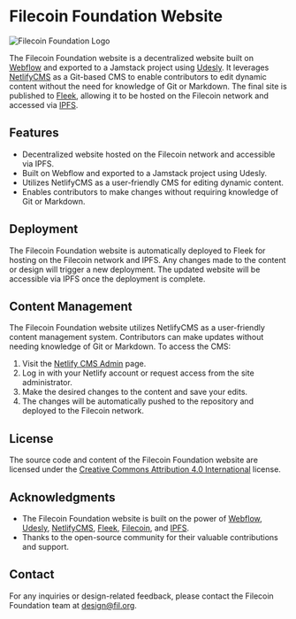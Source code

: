 # Filecoin Foundation Website


![Filecoin Foundation Logo](https://fil-foundation.on.fleek.co/logos/FF/SVG%20%28Vector%20-%20Web%29/FF_Wordmark_Horizontal_Blue.svg)


The Filecoin Foundation website is a decentralized website built on [Webflow](https://webflow.com/) and exported to a Jamstack project using [Udesly](https://www.udesly.com/). It leverages [NetlifyCMS](https://decapcms.org/) as a Git-based CMS to enable contributors to edit dynamic content without the need for knowledge of Git or Markdown. The final site is published to [Fleek](https://fleek.co/), allowing it to be hosted on the Filecoin network and accessed via [IPFS](https://ipfs.tech/).

## Features

- Decentralized website hosted on the Filecoin network and accessible via IPFS.
- Built on Webflow and exported to a Jamstack project using Udesly.
- Utilizes NetlifyCMS as a user-friendly CMS for editing dynamic content.
- Enables contributors to make changes without requiring knowledge of Git or Markdown.

## Deployment

The Filecoin Foundation website is automatically deployed to Fleek for hosting on the Filecoin network and IPFS. Any changes made to the content or design will trigger a new deployment. The updated website will be accessible via IPFS once the deployment is complete.

## Content Management

The Filecoin Foundation website utilizes NetlifyCMS as a user-friendly content management system. Contributors can make updates without needing knowledge of Git or Markdown. To access the CMS:

1. Visit the [Netlify CMS Admin](https://fil.netlify.app/admin) page.
2. Log in with your Netlify account or request access from the site administrator.
3. Make the desired changes to the content and save your edits.
4. The changes will be automatically pushed to the repository and deployed to the Filecoin network.

## License

The source code and content of the Filecoin Foundation website are licensed under the [Creative Commons Attribution 4.0 International](https://creativecommons.org/licenses/by/4.0/) license.

## Acknowledgments

- The Filecoin Foundation website is built on the power of [Webflow](https://webflow.com/), [Udesly](https://www.udesly.com/), [NetlifyCMS](https://decapcms.org/), [Fleek](https://fleek.co/), [Filecoin](https://filecoin.io/), and [IPFS](https://ipfs.tech/).
- Thanks to the open-source community for their valuable contributions and support.

## Contact

For any inquiries or design-related feedback, please contact the Filecoin Foundation team at [design@fil.org](mailto:design@fil.org).
